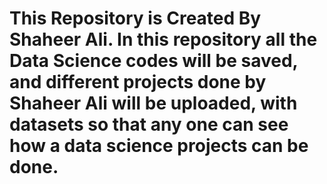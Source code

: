 # This Repository is Created By Shaheer Ali. In this repository all the Data Science codes will be saved, and different projects done by Shaheer Ali will be uploaded, with datasets so that any one can see how a data science projects can be done.
